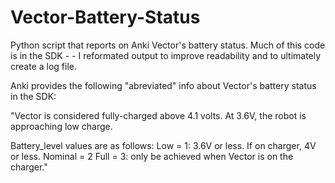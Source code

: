 # Vector-Battery-Status
Python script that reports on Anki Vector's battery status.   Much of this code is in the SDK  - - I reformated output to improve readability and to ultimately create a log file.

Anki provides the following "abreviated" info about Vector's battery status in the SDK:

"Vector is considered fully-charged above 4.1 volts. At 3.6V, the robot is approaching low charge.

Battery_level values are as follows:
Low = 1: 3.6V or less. If on charger, 4V or less.
Nominal = 2
Full = 3: only be achieved when Vector is on the charger."
